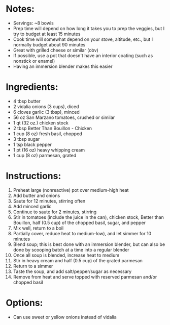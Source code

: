 # Notes: 
- Servings: ~8 bowls
- Prep time will depend on how long it takes you to prep the veggies, but I try to budget at least 15 minutes
- Cook time will somewhat depend on your stove, altitude, etc., but I normally budget about 90 minutes
- Great with grilled cheese or similar (obv)
- If possible, use a pot that doesn't have an interior coating (such as nonstick or enamel)
- Having an immersion blender makes this easier

# Ingredients:
- 4 tbsp butter
- 2 vidalia onions (3 cups), diced 
- 6 cloves garlic (3 tbsp), minced
- 56 oz San Marzano tomatoes, crushed or similar 
- 1 qt (32 oz.) chicken stock
- 2 tbsp Better Than Bouillon - Chicken
- 1 cup (8 oz) fresh basil, chopped
- 3 tbsp sugar
- 1 tsp black pepper
- 1 pt (16 oz) heavy whipping cream
- 1 cup (8 oz) parmesan, grated

# Instructions:
1. Preheat large (nonreactive) pot over medium-high heat
2. Add butter and onions
3. Saute for 12 minutes, stirring often
4. Add minced garlic
5. Continue to saute for 2 minutes, stirring
6. Stir in tomatoes (include the juice in the can), chicken stock, Better than Bouillon, half (0.5 cup) of the chopped basil, sugar, and pepper
7. Mix well, return to a boil
8. Partially cover, reduce heat to medium-low), and let simmer for 10 minutes
9. Blend soup; this is best done with an immersion blender, but can also be done by scooping batch at a time into a regular blender
10. Once all soup is blended, increase heat to medium
11. Stir in heavy cream and half (0.5 cup) of the grated parmesan
12. Return to a simmer
13. Taste the soup, and add salt/pepper/sugar as necessary
14. Remove from heat and serve topped with reserved parmesan and/or chopped basil

# Options:
- Can use sweet or yellow onions instead of vidalia
